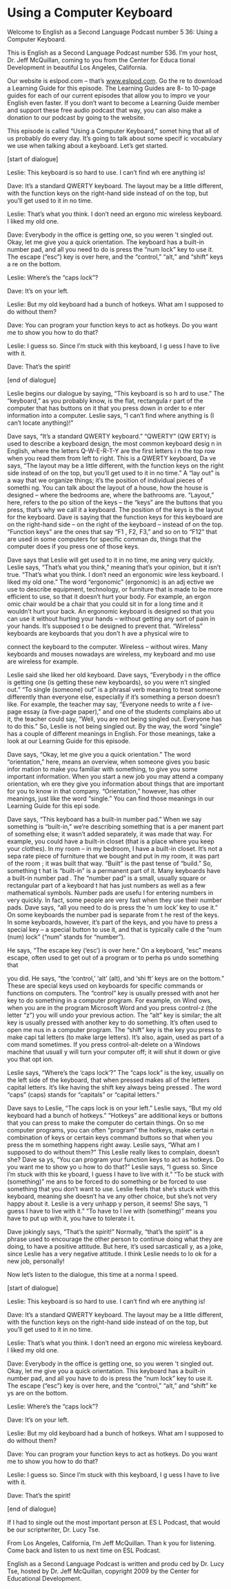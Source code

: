 # Using a Computer Keyboard

Welcome to English as a Second Language Podcast number 5 36: Using a Computer Keyboard.

This is English as a Second Language Podcast number 536.  I’m your host, Dr. Jeff McQuillan, coming to you from the Center for Educa tional Development in beautiful Los Angeles, California.

Our website is eslpod.com – that’s www.eslpod.com.  Go the re to download a Learning Guide for this episode.  The Learning Guides are 8- to 10-page guides for each of our current episodes that allow you to impro ve your English even faster.  If you don’t want to become a Learning Guide member and support these free audio podcast that way, you can also make a donation  to our podcast by going to the website.

This episode is called “Using a Computer Keyboard,” somet hing that all of us probably do every day.  It’s going to talk about some specif ic vocabulary we use when talking about a keyboard.  Let’s get started.

[start of dialogue]

Leslie:  This keyboard is so hard to use.  I can’t find wh ere anything is!

Dave:  It’s a standard QWERTY keyboard.  The layout may be  a little different, with the function keys on the right-hand side instead of on the top, but you’ll get used to it in no time.

Leslie:  That’s what you think.  I don’t need an ergono mic wireless keyboard.  I liked my old one.

Dave:  Everybody in the office is getting one, so you weren ’t singled out.  Okay, let me give you a quick orientation.  The keyboard has a built-in number pad, and all you need to do is press the “num lock” key to use it.  The escape (“esc”) key is over here, and the “control,” “alt,” and “shift” keys a re on the bottom.

Leslie:  Where’s the “caps lock”?

Dave:  It’s on your left.

Leslie:  But my old keyboard had a bunch of hotkeys.  What am I supposed to do without them?

 Dave:  You can program your function keys to act as hotkeys.  Do you want me to show you how to do that?

Leslie:  I guess so.  Since I’m stuck with this keyboard, I g uess I have to live with it.

Dave:  That’s the spirit!

[end of dialogue]

Leslie begins our dialogue by saying, “This keyboard is so h ard to use.”  The “keyboard,” as you probably know, is the flat, rectangula r part of the computer that has buttons on it that you press down in order to e nter information into a computer.  Leslie says, “I can’t find where anything is (I can’t locate anything)!”

Dave says, “It’s a standard QWERTY keyboard.”  “QWERTY” (QW ERTY) is used to describe a keyboard design, the most common keyboard desig n in English, where the letters Q-W-E-R-T-Y are the first letters i n the top row when you read them from left to right.  This is a QWERTY keyboard, Da ve says, “The layout may be a little different, with the function keys on the  right side instead of on the top, but you’ll get used to it in no time.”  A “lay out” is a way that we organize things; it’s the position of individual pieces of somethi ng.  You can talk about the layout of a house, how the house is designed – where the  bedrooms are, where the bathrooms are.  “Layout,” here, refers to the po sition of the keys – the “keys” are the buttons that you press, that’s why we call it a keyboard.  The position of the keys is the layout for the keyboard.  Dave is saying that  the function keys for this keyboard are on the right-hand side – on the right  of the keyboard – instead of on the top.  “Function keys” are the ones that say “F1 , F2, F3,” and so on to “F12” that are used in some computers for specific comman ds, things that the computer does if you press one of those keys.

Dave says that Leslie will get used to it in no time, me aning very quickly.  Leslie says, “That’s what you think,” meaning that’s your opinion,  but it isn’t true. “That’s what you think.  I don’t need an ergonomic wire less keyboard.  I liked my old one.”  The word “ergonomic” (ergonomic) is an adj ective we use to describe equipment, technology, or furniture that is made to be  more efficient to use, so that it doesn’t hurt your body.  For example, an ergon omic chair would be a chair that you could sit in for a long time and it wouldn’t hurt your back.  An ergonomic keyboard is designed so that you can use it without hurting  your hands – without getting any sort of pain in your hands.  It’s supposed t o be designed to prevent that.  “Wireless” keyboards are keyboards that you don’t h ave a physical wire to

 connect the keyboard to the computer.  Wireless – without wires.  Many keyboards and mouses nowadays are wireless, my keyboard and mo use are wireless for example.

Leslie said she liked her old keyboard.  Dave says, “Everybody i n the office is getting one (is getting these new keyboards), so you were n’t singled out.”  “To single (someone) out” is a phrasal verb meaning to treat  someone differently than everyone else, especially if it’s something a person  doesn’t like.  For example, the teacher may say, “Everyone needs to write a f ive-page essay (a five-page paper),” and one of the students complains abo ut it, the teacher could say, “Well, you are not being singled out.  Everyone has to do this.”  So, Leslie is not being singled out.  By the way, the word “single” has a couple of different meanings in English.  For those meanings, take a look at our Learning Guide for this episode.

Dave says, “Okay, let me give you a quick orientation.”  The  word “orientation,” here, means an overview, when someone gives you basic infor mation to make you familiar with something, to give you some important  information.  When you start a new job you may attend a company orientation, wh ere they give you information about things that are important for you to know in that company. “Orientation,” however, has other meanings, just like the word “single.”  You can find those meanings in our Learning Guide for this epi sode.

Dave says, “This keyboard has a built-in number pad.”  When  we say something is “built-in,” we’re describing something that is a per manent part of something else; it wasn’t added separately, it was made that way.  For example, you could have a built-in closet (that is a place where you keep your  clothes).  In my room – in my bedroom, I have a built-in closet.  It’s not a sepa rate piece of furniture that we bought and put in my room, it was part of the room ; it was built that way. “Built” is the past tense of “build.”  So, something t hat is “built-in” is a permanent part of it.  Many keyboards have a built-in number pad .  The “number pad” is a small, usually square or rectangular part of a keyboard t hat has just numbers as well as a few mathematical symbols.  Number pads are usefu l for entering numbers in very quickly.  In fact, some people are very fast  when they use their number pads.  Dave says, “all you need to do is press the ‘n um lock’ key to use it.”  On some keyboards the number pad is separate from t he rest of the keys.  In some keyboards, however, it’s part of the keys, and you have to press a special key – a special button to use it, and that is typically calle d the “num (num) lock” (“num” stands for “number”).

He says, “The escape key (‘esc’) is over here.”  On a keyboard,  “esc” means escape, often used to get out of a program or to perha ps undo something that

 you did.  He says, “the ‘control,’ ‘alt’ (alt), and ‘shi ft’ keys are on the bottom.” These are special keys used on keyboards for specific commands or functions on computers.  The “control” key is usually pressed with anot her key to do something in a computer program.  For example, on Wind ows, when you are in the program Microsoft Word and you press control-z (the letter “z”) you will undo your previous action.  The “alt” key is similar; the alt key is usually pressed with another key to do something.  It’s often used to open me nus in a computer program.  The “shift” key is the key you press to make capi tal letters (to make large letters).  It’s also, again, used as part of a com mand sometimes.  If you press control-alt-delete on a Windows machine that usuall y will turn your computer off; it will shut it down or give you that opt ion.

Leslie says, “Where’s the ‘caps lock’?”  The “caps lock” is the key, usually on the left side of the keyboard, that when pressed makes all of  the letters capital letters.  It’s like having the shift key always being pressed .  The word “caps” (caps) stands for “capitals” or “capital letters.”

Dave says to Leslie, “The caps lock is on your left.”  Leslie says, “But my old keyboard had a bunch of hotkeys.”  “Hotkeys” are additional  keys or buttons that you can press to make the computer do certain things.  On so me computer programs, you can often “program” the hotkeys, make certai n combination of keys or certain keys command buttons so that when you press the m something happens right away.  Leslie says, “What am I supposed to do without them?” This Leslie really likes to complain, doesn’t she?  Dave sa ys, “You can program your function keys to act as hotkeys.  Do you want me to show yo u how to do that?”  Leslie says, “I guess so.  Since I’m stuck with this ke yboard, I guess I have to live with it.”  “To be stuck with (something)” me ans to be forced to do something or be forced to use something that you don’t want to use.  Leslie feels that she’s stuck with this keyboard, meaning she doesn’t ha ve any other choice, but she’s not very happy about it.  Leslie is a very unhapp y person, it seems! She says, “I guess I have to live with it.”  “To have to l ive with (something)” means you have to put up with it, you have to tolerate i t.

Dave jokingly says, “That’s the spirit!”  Normally, “that’s the spirit” is a phrase used to encourage the other person to continue doing what they are doing, to have a positive attitude.  But here, it’s used sarcasticall y, as a joke, since Leslie has a very negative attitude.  I think Leslie needs to lo ok for a new job, personally!

Now let’s listen to the dialogue, this time at a norma l speed.

[start of dialogue]

 Leslie:  This keyboard is so hard to use.  I can’t find wh ere anything is!

Dave:  It’s a standard QWERTY keyboard.  The layout may be  a little different, with the function keys on the right-hand side instead of on the top, but you’ll get used to it in no time.

Leslie:  That’s what you think.  I don’t need an ergono mic wireless keyboard.  I liked my old one.

Dave:  Everybody in the office is getting one, so you weren ’t singled out.  Okay, let me give you a quick orientation.  This keyboard has a  built-in number pad, and all you have to do is press the “num lock” key to use it.   The escape (“esc”) key is over here, and the “control,” “alt,” and “shift” ke ys are on the bottom.

Leslie:  Where’s the “caps lock”?

Dave:  It’s on your left.

Leslie:  But my old keyboard had a bunch of hotkeys.  What am I supposed to do without them?

Dave:  You can program your function keys to act as hotkeys.  Do you want me to show you how to do that?

Leslie:  I guess so.  Since I’m stuck with this keyboard, I g uess I have to live with it.

Dave:  That’s the spirit!

[end of dialogue]

If I had to single out the most important person at ES L Podcast, that would be our scriptwriter, Dr. Lucy Tse.

From Los Angeles, California, I’m Jeff McQuillan.  Than k you for listening.  Come back and listen to us next time on ESL Podcast.

English as a Second Language Podcast is written and produ ced by Dr. Lucy Tse, hosted by Dr. Jeff McQuillan, copyright 2009 by the Center  for Educational Development.


